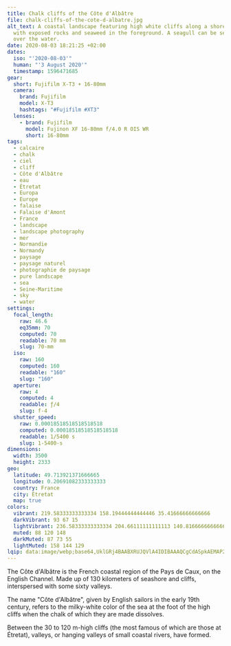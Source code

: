 ```yaml
---
title: Chalk cliffs of the Côte d'Albâtre
file: chalk-cliffs-of-the-cote-d-albatre.jpg
alt_text: A coastal landscape featuring high white cliffs along a shoreline,
  with exposed rocks and seaweed in the foreground. A seagull can be seen flying
  over the water.
date: 2020-08-03 18:21:25 +02:00
dates:
  iso: "'2020-08-03'"
  human: "'3 August 2020'"
  timestamp: 1596471685
gear:
  short: Fujifilm X-T3 + 16-80mm
  camera:
    brand: Fujifilm
    model: X-T3
    hashtags: "#Fujifilm #XT3"
  lenses:
    - brand: Fujifilm
      model: Fujinon XF 16-80mm f/4.0 R OIS WR
      short: 16-80mm
tags:
  - calcaire
  - chalk
  - ciel
  - cliff
  - Côte d'Albâtre
  - eau
  - Étretat
  - Europa
  - Europe
  - falaise
  - Falaise d'Amont
  - France
  - landscape
  - landscape photography
  - mer
  - Normandie
  - Normandy
  - paysage
  - paysage naturel
  - photographie de paysage
  - pure landscape
  - sea
  - Seine-Maritime
  - sky
  - water
settings:
  focal_length:
    raw: 46.6
    eq35mm: 70
    computed: 70
    readable: 70 mm
    slug: 70-mm
  iso:
    raw: 160
    computed: 160
    readable: "160"
    slug: "160"
  aperture:
    raw: 4
    computed: 4
    readable: ƒ/4
    slug: f-4
  shutter_speed:
    raw: 0.00018518518518518518
    computed: 0.00018518518518518518
    readable: 1/5400 s
    slug: 1-5400-s
dimensions:
  width: 3500
  height: 2333
geo:
  latitude: 49.713921371666665
  longitude: 0.20691082333333333
  country: France
  city: Étretat
  map: true
colors:
  vibrant: 219.58333333333334 158.19444444444446 35.41666666666666
  darkVibrant: 93 67 15
  lightVibrant: 236.58333333333334 204.66111111111113 140.81666666666666
  muted: 88 120 148
  darkMuted: 87 73 55
  lightMuted: 158 144 129
lqip: data:image/webp;base64,UklGRj4BAABXRUJQVlA4IDIBAAAQCgCdASpkAEMAP2Gev1iytKavNfiq6pAsCWUAzgMSnt7DTDy69Djxjt0yx7uRXAw7jsAVI2KZ4NfC61wnPaLTCGQn6uv50XxP9QGURwQqfAimutku9wXuAAD+xxPCbq01o6HSNFBwgU7wAGVq5P39GczPmhFZBsPg5vnXL4u2ohfc0XzGuxmHJzKZLDLS5WidnZETZNBQJZK5CQzV/L1G5c0FfaUlECWgBJ7xrXqJhkCZQUocw/S2zZP3g+Gj1tZDVczZHf3LBHHNLSF8oUgumYTz2f8QB9WTLkE8c8yrgbSmRe8Xc+wskgGh1d/Il6fXjh/reA4u7iUimyvF391e/x8VH/m1NexEnGsKcDPQOTl4K3aLws/tSm0tPleohEXjF6YOWZda9Z53qi3e3qsAAAA=
---
```


The Côte d'Albâtre is the French coastal region of the Pays de Caux, on the English Channel. Made up of 130 kilometers of seashore and cliffs, interspersed with some sixty valleys.

The name "Côte d'Albâtre", given by English sailors in the early 19th century, refers to the milky-white color of the sea at the foot of the high cliffs when the chalk of which they are made dissolves.

Between the 30 to 120 m-high cliffs (the most famous of which are those at Étretat), valleys, or hanging valleys of small coastal rivers, have formed.
